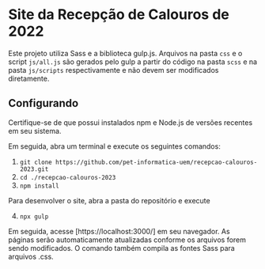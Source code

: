 # Site da Recepção de Calouros de 2022

Este projeto utiliza Sass e a biblioteca gulp.js. Arquivos na pasta `css` e o script `js/all.js` são gerados pelo gulp a partir do código na pasta `scss` e na pasta `js/scripts` respectivamente e não devem ser modificados diretamente.

## Configurando

Certifique-se de que possui instalados npm e Node.js de versões recentes em seu sistema.

Em seguida, abra um terminal e execute os seguintes comandos:

1. `git clone https://github.com/pet-informatica-uem/recepcao-calouros-2023.git`
2. `cd ./recepcao-calouros-2023`
3. `npm install`

Para desenvolver o site, abra a pasta do repositório e execute

4. `npx gulp`

Em seguida, acesse [https://localhost:3000/] em seu navegador. As páginas serão automaticamente atualizadas conforme os arquivos forem sendo modificados. O comando também compila as fontes Sass para arquivos .css.